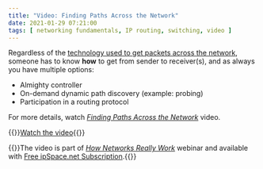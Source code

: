 ```yaml
---
title: "Video: Finding Paths Across the Network"
date: 2021-01-29 07:21:00
tags: [ networking fundamentals, IP routing, switching, video ]
---
```

Regardless of the [technology used to get packets across the network](/2021/01/video-multi-layer-switching-tunneling.html), someone has to know **how** to get from sender to receiver(s), and as always you have multiple options:

* Almighty controller
* On-demand dynamic path discovery (example: probing)
* Participation in a routing protocol

For more details, watch *[Finding Paths Across the Network](https://my.ipspace.net/bin/get/Net101/SW4%20-%20Finding%20Paths%20Across%20the%20Network.mp4?doccode=Net101&start=10)* video.

{{<jump>}}[Watch the video](https://my.ipspace.net/bin/get/Net101/SW4%20-%20Finding%20Paths%20Across%20the%20Network.mp4?doccode=Net101&start=10){{</jump>}}

{{<note info>}}The video is part of _[How Networks Really Work](https://www.ipspace.net/Net101)_ webinar and available with [Free ipSpace.net Subscription](https://www.ipspace.net/Subscription/Free).{{</note>}}
